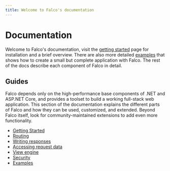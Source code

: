 ```yaml
---
title: Welcome to Falco's documentation
---
```


# Documentation

Welcome to Falco's documentation, visit the [getting started](get-started.md) page for installation and a brief overview. There are also more detailed [examples](example-hello-world.md) that shows how to create a small but complete application with Falco. The rest of the docs describe each component of Falco in detail.

## Guides

Falco depends only on the high-performance base components of .NET and ASP.NET Core, and provides a toolset to build a working full-stack web application. This section of the documentation explains the different parts of Falco and how they can be used, customized, and extended. Beyond Falco itself, look for community-maintained extensions to add even more functionality.

- [Getting Started](get-started.md)
- [Routing](routing.md)
- [Writing responses](response.md)
- [Accessing request data](request.md)
- [View engine](markup.md)
- [Security](authentication.md)
- [Examples](example-hello-world.md)
